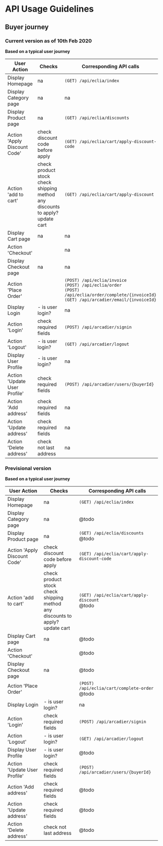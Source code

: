 # API Usage Guidelines

## Buyer journey

### Current version as of 10th Feb 2020

**Based on a typical user journey**

| User Action                   | Checks                                    | Corresponding API calls                                                       |
| ----------------------------- | ----------------------------------------- | ----------------------------------------------------------------------------- |
| Display Homepage              |                         na                |   `(GET) /api/eclia/index`                                                    |
| Display Category page         |                        na                 |  na                                                                        |
| Display Product page          |                        na                 |              `(GET) /api/eclia/discounts` <br/>                            |
| Action 'Apply Discount Code'  | check discount code before apply          |    `(GET) /api/eclia/cart/apply-discount-code`                                |
| Action 'add to cart'          | check product stock <br/> check shipping method <br/> any discounts to apply? <br/> update cart  |    `(GET) /api/eclia/cart/apply-discount`  <br/> |
| Display Cart page             |                       na                  |     na                                                                     |
| Action 'Checkout'             |                                           |   na                                                                       |
| Display Checkout page         |                       na                  |  na                                                                        |
| Action 'Place Order'          |                                           |   `(POST) /api/eclia/invoice`  <br/>`(POST) /api/eclia/order`  <br/>`(POST) /api/eclia/order/complete/{invoiceId}`  <br/>`(GET) /api/arcadier/email/{invoiceId}`  <br/>                         |
| Display Login                 | - is user login?                          |                        na                                                     |
| Action 'Login'                | check required fields                     |    `(POST) /api/arcadier/signin`                                              |
| Action 'Logout'               | - is user login?                          |     `(GET) /api/arcadier/logout`                                              |
| Display User Profile          | - is user login?                          |  na                                                                        |
| Action 'Update User Profile'  | check required fields                     |   `(POST) /api/arcadier/users/{buyerId}`                                      |
| Action 'Add address'          | check required fields                     |           na                                                               |
| Action 'Update address'       | check required fields                     |        na                                                                  |
| Action 'Delete address'       | check not last address                    |        na                                                                  |


### Previsional version


**Based on a typical user journey**

| User Action                   | Checks                                    | Corresponding API calls                                                       |
| ----------------------------- | ----------------------------------------- | ----------------------------------------------------------------------------- |
| Display Homepage              |                         na                |   `(GET) /api/eclia/index`                                                    |
| Display Category page         |                        na                 |  @todo                                                                        |
| Display Product page          |                        na                 |              `(GET) /api/eclia/discounts` <br/> @todo                         |
| Action 'Apply Discount Code'  | check discount code before apply          |    `(GET) /api/eclia/cart/apply-discount-code`                                |
| Action 'add to cart'          | check product stock <br/> check shipping method <br/> any discounts to apply? <br/> update cart  |    `(GET) /api/eclia/cart/apply-discount`  <br/> @todo                                |
| Display Cart page             |                       na                  |     @todo                                                                     |
| Action 'Checkout'             |                                           |   @todo                                                                       |
| Display Checkout page         |                       na                  |  @todo                                                                        |
| Action 'Place Order'          |                                           |   `(POST) /api/eclia/cart/complete-order`  <br/> @todo                        |
| Display Login                 | - is user login?                          |                        na                                                     |
| Action 'Login'                | check required fields                     |    `(POST) /api/arcadier/signin`                                              |
| Action 'Logout'               | - is user login?                          |     `(GET) /api/arcadier/logout`                                              |
| Display User Profile          | - is user login?                          |  @todo                                                                        |
| Action 'Update User Profile'  | check required fields                     |   `(POST) /api/arcadier/users/{buyerId}`                                      |
| Action 'Add address'          | check required fields                     |           @todo                                                               |
| Action 'Update address'       | check required fields                     |        @todo                                                                  |
| Action 'Delete address'       | check not last address                    |        @todo                                                                  |

